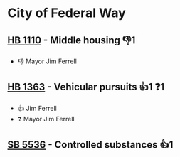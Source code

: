 # City of Federal Way

## [HB 1110](/bill/2023-24/hb/1110/) - Middle housing  👎1 
* 👎 Mayor Jim Ferrell

## [HB 1363](/bill/2023-24/hb/1363/) - Vehicular pursuits 👍1  ❓1
* 👍 Jim Ferrell
* ❓ Mayor Jim Ferrell

## [SB 5536](/bill/2023-24/sb/5536/) - Controlled substances 👍1  